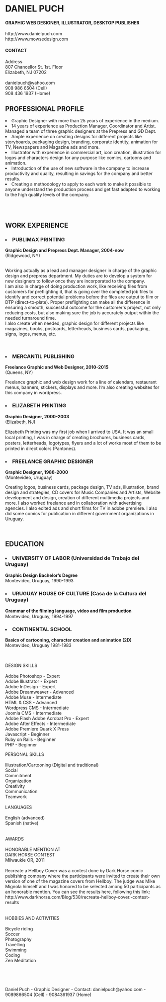<title>Daniel Puch Resume</title>
</head>

<body>
<h1>DANIEL PUCH </h1>
<h4> GRAPHIC WEB DESIGNER, ILLUSTRATOR, DESKTOP PUBLISHER<br>
</h4>
<p>http://www.danielpuch.com<br>
  http://www.mowsedesign.com <br>
</p>
<h4> CONTACT </h4>
<p>Address <br>
  807 Chancellor St. 1st. Floor <br>
  Elizabeth, NJ 07202 <br>
  <br>
  danielpuch@yahoo.com <br>
  908 986 6504  (Cell) <br>
  908 436 1937 (Home) <br>
</p>
<p>
<h2> PROFESSIONAL PROFILE </h2>
<li>Graphic Designer with more than 25 years of experience in the medium.</li>
<li>14 years of experience as  Production Manager, Coordinator and Artist. Managed a team of three graphic designers at the Prepress and GD Dept.</li>
<li>Ample experience on creating designs for different  projects like  storyboards, packaging design, branding, corporate identity, animation for TV, Newspapers and Magazine ads and more.</li>
<li>Illustrator with experience in commercial art, icon creation, illustration for logos and characters design for any purpose like comics, cartoons and animation.</li>
<li>Introduction of the use of new software in the company to increase productivity and quality, resulting in savings for the company and better results.</li>
<li>Creating a methodology to apply to each work to make it possible to anyone understand the production process and get fast adapted to working to the high quality levels of the company.</li>
</p>
<br>
<br>
<p>
<h2> WORK EXPERIENCE </h2>
<h3> <strong>
  <li> PUBLIMAX PRINTING </li>
  </strong> </h3>
<strong> Graphic Design and Prepress Dept. Manager, 2004-now </strong> <br>
(Ridgewood, NY) <br>
<br>
</p>
<p> Working actually as a lead and manager designer in charge of the graphic design and prepress department. My duties are to develop a system for new designers to follow once they are incorporated to the company. <br>
  I am also in charge of doing production work, like receiving files from  customers for preflighting it, that is going over the completed job files to identify and correct potential problems before the files are output to film or DTP (direct-to-plate). Proper preflighting can make all the difference in ensuring a smooth,   successful outcome for the customer's project,  not only reducing costs, but also making sure the job is   accurately output within the needed turnaround time.<br>
  I
  also create when needed, graphic design for different projects like magazines, books, postcards, letterheads, business cards, packaging, signs, logos, menus, etc.<br>
</p>
<br>
<p>
<h3>
  <li> <strong> MERCANTIL PUBLISHING </strong> </li>
</h3>
<strong> Freelance Graphic and Web Designer, 2010-2015 </strong> <br>
(Queens, NY) <br>
</p>
<p>Freelance graphic and web design work for a line of calendars, restaurant menus, banners, stickers, displays and more. I’m also creating websites for this company in wordpress.</p>
<p>
<h3>
  <li> ELIZABETH PRINTING </li>
</h3>
<strong> Graphic Designer, 2000-2003 </strong> <br>
(Elizabeth, NJ) <br>
</p>
<p>Elizabeth Printing was my ﬁrst job when I arrived to USA. It was an small local printing, I was in charge of creating brochures, business cards, posters, letterheads, logotypes, ﬂyers and a lot  of works most of them to be printed in direct colors (Pantones). </p>
<p>
<h3>
  <li> FREELANCE GRAPHIC DESIGNER </li>
</h3>

<strong> Graphic Designer, 1988-2000 </strong> <br>
(Montevideo, Uruguay) <br>
</p>
<p>Creating logos, business cards, package design, TV ads, illustration, brand design and strategies, CD covers for Music Companies and Artists, Website development and design, creation of different multimedia projects and more. I also worked freelance and in collaboration with advertising agencies. I also edited ads and short films for TV in adobe premiere. I also did some comics for publication in different government organizations in Uruguay.<br>
</p>
<p> <br>
<h2> EDUCATION </h2>

<h3>
  <li> UNIVERSITY OF LABOR (Universidad de Trabajo del Uruguay) </li>
</h3>
<strong> Graphic Design Bachelor’s Degree </strong><br>
Montevideo, Uruguay, 1990-1993<br>

<h3>
  <li> URUGUAY HOUSE OF CULTURE (Casa de la Cultura del Uruguay)</li>
</h3>
<strong> Grammar of the ﬁlming language, video and ﬁlm production </strong> <br>
Montevideo, Uruguay, 1994-1997 <br>

<h3>
  <li> CONTINENTAL SCHOOL </li>
</h3>
<strong> Basics of cartooning, character creation and animation (2D) </strong> <br>
Montevideo, Uruguay 1981-1983<br>
</p>
<br>
<br>
DESIGN SKILLS <br>
<br>
Adobe Photoshop  - Expert<br>
Adobe Illustrator - Expert<br>
Adobe InDesign - Expert<br>
Adobe Dreamweaver - Advanced<br>
Adobe Muse - Intermediate<br>
HTML &amp; CSS - Advanced<br>
Wordpress CMS - Intermediate<br>
Joomla CMS - Intermediate<br>
Adobe Flash Adobe Acrobat Pro  - Expert<br>
Adobe After Effects - Intermediate<br>
Adobe Premiere Quark X Press <br>
Javascript - Beginner<br>
Ruby on Rails - Beginner<br>
PHP - Beginner<br>
<p>PERSONAL SKILLS <br>
  <br>
  Illustration/Cartooning (Digital and traditional)<br>
  Social <br>
  Commitment <br>
  Organization <br>
  Creativity <br>
  Communication <br>
  Teamwork <br>
  <br>
  LANGUAGES <br>
  <br>
  English (advanced)<br>
  Spanish  (native)<br>
  <br>
  <br>
  AWARDS <br>
  <br>
  HONORABLE MENTION AT <br>
  DARK HORSE CONTEST <br>
  Milwaukie OR, 2011 <br>
  <br>
  Recreate a Hellboy Cover was a contest done by Dark Horse comic publishing company where the participants were invited to create their own version of one of the magazine covers from Hellboy. The judge was Mike Mignola himself and I was honored to be selected among 50 participants as an honorable mention. You can see the results here, following this link: http://www.darkhorse.com/Blog/530/recreate-hellboy-cover.-contest-results <br>
  <br>
  <br>
  HOBBIES AND ACTIVITIES <br>
  <br>
  Bicycle riding<br>
  Soccer<br>
  Photography<br>
  Travelling<br>
  Swimming<br>
  Coding <br>
  Zen Meditation</p>
<p>&nbsp;</p>
<p><br>
</p>
<p> Daniel Puch - Graphic Designer - Contact: danielpuch@yahoo.com -
  9089866504 (Cell) - 9084361937 (Home)</p>
</body>
</html>
